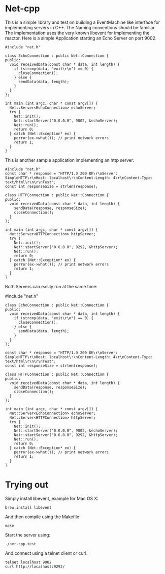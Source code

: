 # Net-cpp

This is a simple library and test on building a EventMachine like interface
for implementing servers in C++. The Naming conventions should be familiar.
The implementation uses the very known libevent for implementing the reactor.
Here is a simple Application starting an Echo Server on port 9002.

    #include "net.h"

    class EchoConnection : public Net::Connection {
    public:
      void receivedData(const char * data, int length) {
        if (strcmp(data, "exit\r\n") == 0) {
          closeConnection();
        } else {
          sendData(data, length);
        }
      }
    };

    int main (int argc, char * const argv[]) {
      Net::Server<EchoConnection> echoServer;
      try {
        Net::init();
        Net::startServer("0.0.0.0", 9002, &echoServer);
        Net::run();
        return 0;
      } catch (Net::Exception* ex) {
        perror(ex->what()); // print network errors
        return 1;
      }
    }

This is another sample application implementing an http server:

    #include "net.h"
    const char * response = "HTTP/1.0 200 OK\r\nServer: SimpleHTTP\r\nHost: localhost\r\nContent-Length: 4\r\nContent-Type: text/html\r\n\r\nTest";
    const int responseSize = strlen(response);

    class HTTPConnection : public Net::Connection {
    public:
      void receivedData(const char * data, int length) {
        sendData(response, responseSize);
        closeConnection();
      }
    };

    int main (int argc, char * const argv[]) {
      Net::Server<HTTPConnection> httpServer;
      try {
        Net::init();
        Net::startServer("0.0.0.0", 9292, &httpServer);
        Net::run();
        return 0;
      } catch (Net::Exception* ex) {
        perror(ex->what()); // print network errors
        return 1;
      }
    }

Both Servers can easily run at the same time:

#include "net.h"

    class EchoConnection : public Net::Connection {
    public:
      void receivedData(const char * data, int length) {
        if (strcmp(data, "exit\r\n") == 0) {
          closeConnection();
        } else {
          sendData(data, length);
        }
      }
    };

    const char * response = "HTTP/1.0 200 OK\r\nServer: SimpleHTTP\r\nHost: localhost\r\nContent-Length: 4\r\nContent-Type: text/html\r\n\r\nTest";
    const int responseSize = strlen(response);

    class HTTPConnection : public Net::Connection {
    public:
      void receivedData(const char * data, int length) {
        sendData(response, responseSize);
        closeConnection();
      }
    };

    int main (int argc, char * const argv[]) {
      Net::Server<EchoConnection> echoServer;
      Net::Server<HTTPConnection> httpServer;
      try {
        Net::init();
        Net::startServer("0.0.0.0", 9002, &echoServer);
        Net::startServer("0.0.0.0", 9292, &httpServer);
        Net::run();
        return 0;
      } catch (Net::Exception* ex) {
        perror(ex->what()); // print network errors
        return 1;
      }
    }

# Trying out

Simply install libevent, example for Mac OS X:

    brew install libevent
    
And then compile using the Makefile

    make

Start the server using:

    ./net-cpp-test
    
And connect using a telnet client or curl:

    telnet localhost 9002
    curl http://localhost:9292/




